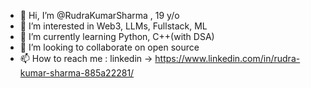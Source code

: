 - 👋 Hi, I’m @RudraKumarSharma , 19 y/o
- 👀 I’m interested in Web3, LLMs, Fullstack, ML
- 🌱 I’m currently learning Python, C++(with DSA)
- 💞️ I’m looking to collaborate on open source
- 📫 How to reach me : linkedin -> https://www.linkedin.com/in/rudra-kumar-sharma-885a22281/


<!---
RudraKumarSharma/RudraKumarSharma is a ✨ special ✨ repository because its `README.md` (this file) appears on your GitHub profile.
You can click the Preview link to take a look at your changes.
--->
